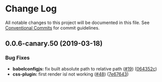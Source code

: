 # Change Log

All notable changes to this project will be documented in this file.
See [Conventional Commits](https://conventionalcommits.org) for commit guidelines.

## 0.0.6-canary.50 (2019-03-18)


### Bug Fixes

* **babelconfigjs:** fix built absolute path to relative path ([#19](https://github.com/airyrooms/maleo.js/issues/19)) ([064352c](https://github.com/airyrooms/maleo.js/commit/064352c))
* **css-plugin:** first render isl not working ([#48](https://github.com/airyrooms/maleo.js/issues/48)) ([7e67643](https://github.com/airyrooms/maleo.js/commit/7e67643))
